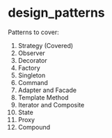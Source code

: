 # design_patterns

Patterns to cover:
1. Strategy (Covered)
2. Observer
3. Decorator
4. Factory
5. Singleton
6. Command
7. Adapter and Facade
8. Template Method
9. Iterator and Composite
10. State
11. Proxy
12. Compound
